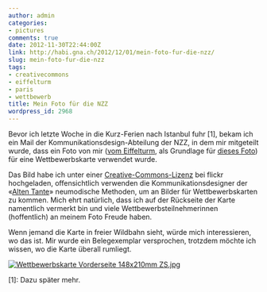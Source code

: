 ```yaml
---
author: admin
categories:
- pictures
comments: true
date: 2012-11-30T22:44:00Z
link: http://habi.gna.ch/2012/12/01/mein-foto-fur-die-nzz/
slug: mein-foto-fur-die-nzz
tags:
- creativecommons
- eiffelturm
- paris
- wettbewerb
title: Mein Foto für die NZZ
wordpress_id: 2968
---
```


Bevor ich letzte Woche in die Kurz-Ferien nach Istanbul fuhr [1], bekam ich ein Mail der Kommunikationsdesign-Abteilung der NZZ, in dem mir mitgeteilt wurde, dass ein Foto von mir ([vom Eiffelturm](http://www.flickr.com/photos/habi/7945870724/), als Grundlage für [dieses Foto](http://www.flickr.com/photos/habi/7945830394/)) für eine Wettbewerbskarte verwendet wurde.




Das Bild habe ich unter einer [Creative-Commons-Lizenz](http://creativecommons.org/licenses/by-sa/2.0/) bei flickr hochgeladen, offensichtlich verwenden die Kommunikationsdesigner der «[Alten Tante](https://www.google.ch/search?client=safari&rls=en&q=alte+tante+nzz&ie=UTF-8&oe=UTF-8&redir_esc=&ei=tTW5ULCgBKv74QTiu4D4Cg)» neumodische Methoden, um an Bilder für Wettbewerbskarten zu kommen. Mich ehrt natürlich, dass ich auf der Rückseite der Karte namentlich vermerkt bin und viele Wettbewerbsteilnehmerinnen (hoffentlich) an meinem Foto Freude haben.




Wenn jemand die Karte in freier Wildbahn sieht, würde mich interessieren, wo das ist. Mir wurde ein Belegexemplar versprochen, trotzdem möchte ich wissen, wo die Karte überall rumliegt.  





[![Wettbewerbskarte Vorderseite 148x210mm ZS.jpg](http://habi.gna.ch/wp-content/uploads/2012/12/Wettbewerbskarte-Vorderseite-148x210mm-ZS-tm.jpg)](http://habi.gna.ch/wp-content/uploads/2012/12/Wettbewerbskarte-Vorderseite-148x210mm-ZS.jpg)


  


[1]: Dazu später mehr.
